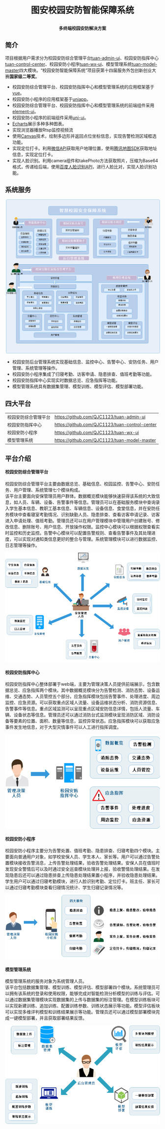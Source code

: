 <h1 align="center" style="margin: 30px 0 30px; font-weight: bold;">图安校园安防智能保障系统</h1>
<h4 align="center">多终端校园安防解决方案</h4>



## 简介

项目根据用户需求分为校园安防综合管理平台[tuan-admin-ui](https://github.com/QJC1123/tuan-admin-ui)、校园安防指挥中心[tuan-control-center](https://github.com/QJC1123/tuan-control-center)、校园安防小程序[tuan-wx-ui](https://github.com/QJC1123/tuan-wx-ui)、模型管理系统[tuan-model-master](https://github.com/QJC1123/tuan-model-master)四大模块。“校园安防智能保障系统”项目获第十四届服务外包创新创业大赛**国家级二等奖**。

* 校园安防综合管理平台、校园安防指挥中心和模型管理系统的应用框架基于[vue](https://cn.vuejs.org/guide/introduction.html)。
* 校园安防小程序的应用框架基于[uniapp](https://uniapp.dcloud.net.cn/)。
* 校园安防综合管理平台、校园安防指挥中心和模型管理系统的前端组件采用[element-ui](https://www.uihtm.com/element/#/zh-CN)。
* 校园安防小程序的前端组件采用[uni-ui](https://github.com/dcloudio/uni-ui)。
* [Echarts](https://echarts.apache.org/zh/index.html)展示多种多种图表。
* 实现浏览器播放Rtsp监控视频流
* 使用[Canvas](https://developer.mozilla.org/zh-CN/docs/Web/API/Canvas_API)技术，绘制多边形并返回点位坐标信息，实现告警检测区域框选功能。
* 实现定位打卡。利用[微信API](https://developers.weixin.qq.com/miniprogram/dev/framework/app-service/api.html)获取用户地理位置，使用[腾讯地图SDK](https://lbs.qq.com/mobile/androidMapSDK/developerGuide/androidSummary)获取地址信息，实现定位打卡。
* 实现人脸识别。利用camera组件和takePhoto方法获取照片，压缩为Base64格式，传递给后端，使用[百度人脸识别API](https://ai.baidu.com/ai-doc/FACE/Yk37c1opz)，进行人脸比对，实现人脸识别功能。


## 系统服务
<img  src="img/1.png"/>

* 校园安防后台管理系统实现基础信息、监控中心、告警中心、安防任务、用户管理、系统管理等操作。
* 校园安防小程序集成了归寝考勤、访客申请、隐患排查、值班考勤等功能。
* 校园安防指挥中心实现实时数据总览、应急指挥等功能。
* 模型管理系统具有数据集管理、模型训练、模型评估、模型部署功能。

## 四大平台
<table>
    <tr>
        <td>校园安防综合管理平台</td>
        <td><a href="https://github.com/QJC1123/tuan-admin-ui">https://github.com/QJC1123/tuan-admin-ui</a></td>
    <tr>
    <tr>
        <td>校园安防指挥中心</td>
        <td><a href="https://github.com/QJC1123/tuan-control-center">https://github.com/QJC1123/tuan-control-center</a></td>
    <tr>
    <tr>
        <td>校园安防小程序</td>
        <td><a href="https://github.com/QJC1123/tuan-wx-ui">https://github.com/QJC1123/tuan-wx-ui</a></td>
    <tr>
    <tr>
        <td>模型管理系统</td>
        <td><a href="https://github.com/QJC1123/tuan-model-master">https://github.com/QJC1123/tuan-model-master</a></td>
    <tr>
</table>


## 平台介绍
#### 校园安防综合管理平台

校园安防综合管理平台主要由数据总览、基础信息、校园监控、告警中心、安防任务、用户管理、系统管理七个模块构成。<br>
该平台主要面向安保管理员用户群体。数据概览模块能够快速获得该系统的大致信息，如人员、车辆、设备、告警事件等信息。管理员可以在基础服务模块中查询录入学生基本信息、教职工基本信息、车辆信息、设备信息、食堂信息，并在安防任务模块中查看寝室考勤情况、识别缺勤人员、隐患排查、查看访客申请记录、访客进入申请处理、值班考勤。管理员还可以在用户管理模块中管理用户创建账号、修改信息、删除账号、用户信息、开放操作权限。监控中心模块可以根据权限查看实时监控和历史监控。告警中心模块可以配置告警规则、查看告警事件及其处理进度，可以实现对通知类信息更好的整合与管理。系统管理模块可以进行数据监控、日志管理等操作。

<img src="img/2.png"/>

#### 校园安防指挥中心

校园安防指挥中心整体部署于web端，主要为管理决策人员提供前端展示，包含数据总览、应急指挥两个模块。其中数据概览模块分为告警检测、消防态势、设备运维、交通态势、人员管控五个部分。应急指挥模块包括告警事件、处理进度、周边监控、应急资源。可以获取重点区域人流量、设备运维状态分析、消防资源信息、告警事件等信息。重点区域监测可以呈现重点区域安防信息详情，包括人流量、车辆、设备状态等信息。管理员还可以通过消防台式监测模块呈现消防区域、消防设备等要素的位置、面积、数量等信息，监控异常状态。应急指挥模块可以获取应急事件发生地信息，对于大型灾情事件可以人工进行指挥调度。

<img src="img/3.png"/>

#### 校园安防小程序

校园安防小程序主要分为告警处置、值班考勤、隐患排查、归寝考勤四个模块。主要面向普通用户对象，如学校安保人员、学生本人、家长等。用户可以通过告警处置模块接收告警消息，上传告警处理结果，验收告警处理结果。安保人员在值班时发现安全警情后可以及时通过安全巡查模块处理并上报，验收警情处理结果。在发现隐患后还可以通过隐患排查上传隐患处理结果置小程序，并验收隐患处理结果。学生用户可以通过归寝考勤模块，进行人脸识别考勤、定位打卡。班主任、家长可以通过归寝考勤模块查看归寝情况统计、学生归寝记录情况等。

<img src="img/4.png"/>

#### 模型管理系统

模型管理系统的服务对象为系统管理人员。<br>
该平台包括数据集管理、模型训练、模型评估、模型部署四个模块。系统管理员可以拥有该系统的登录和使用权限，能够完成对智能检测分析模型的训练与评估。可以通过数据集管理模块实现数据集的上传与数据集的标注管理。在模型训练板块可以实现新建训练、追加训练、配置训练参数、训练状态展示等功能。模型评估板块可以实现多维评判模型和训练结果展示等功能。管理员还可以通过模型部署模块完成一键模型部署，并且获取部署结果反馈。

<img src="img/5.png"/>